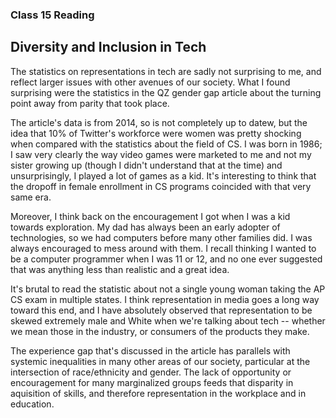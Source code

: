 ### Class 15 Reading

## Diversity and Inclusion in Tech

The statistics on representations in tech are sadly not surprising to me, and reflect larger issues with other avenues of our society. What I found surprising were the statistics in the QZ gender gap article about the turning point away from parity that took place.

The article's data is from 2014, so is not completely up to datew, but the idea that 10% of Twitter's workforce were women was pretty shocking when compared with the statistics about the field of CS. I was born in 1986; I saw very clearly the way video games were marketed to me and not my sister growing up (though I didn't understand that at the time) and unsurprisingly, I played a lot of games as a kid. It's interesting to think that the dropoff in female enrollment in CS programs coincided with that very same era.

Moreover, I think back on the encouragement I got when I was a kid towards exploration. My dad has always been an early adopter of technologies, so we had computers before many other families did. I was always encouraged to mess around with them. I recall thinking I wanted to be a computer programmer when I was 11 or 12, and no one ever suggested that was anything less than realistic and a great idea.

It's brutal to read the statistic about not a single young woman taking the AP CS exam in multiple states. I think representation in media goes a long way toward this end, and I have absolutely observed that representation to be skewed extremely male and White when we're talking about tech -- whether we mean those in the industry, or consumers of the products they make.

The experience gap that's discussed in the article has parallels with systemic inequalities in many other areas of our society, particular at the intersection of race/ethnicity and gender. The lack of opportunity or encouragement for many marginalized groups feeds that disparity in aquisition of skills, and therefore representation in the workplace and in education.